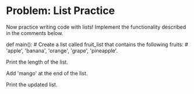 # **Problem: List Practice**
Now practice writing code with lists! Implement the functionality described in the comments below.

def main(): # Create a list called fruit_list that contains the following fruits: # 'apple', 'banana', 'orange', 'grape', 'pineapple'.

Print the length of the list.


Add 'mango' at the end of the list. 


Print the updated list.